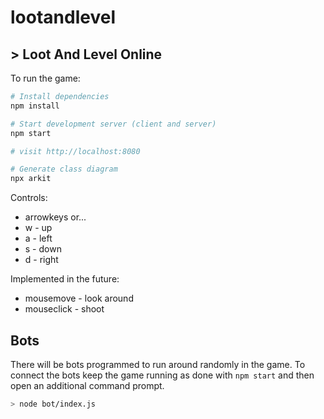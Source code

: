 # lootandlevel
## > Loot And Level Online

To run the game:
```sh
# Install dependencies
npm install

# Start development server (client and server)
npm start

# visit http://localhost:8080
```

```sh
# Generate class diagram
npx arkit
```

Controls:
- arrowkeys or...
- w - up
- a - left
- s - down
- d - right

Implemented in the future:
- mousemove - look around
- mouseclick - shoot

## Bots
There will be bots programmed to run around randomly in the game. To connect the bots keep the game running as done with `npm start` and then open an additional command prompt.
```sh
> node bot/index.js
```
